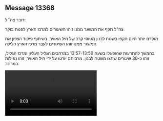 ## Message 13368

דובר צה״ל:

צה"ל תקף את המשגר ממנו זוהו השיגורים למרכז הארץ לפנות בוקר

מוקדם יותר היום תקפו בשטח לבנון מטוסי קרב של חיל האוויר, בשיתוף פיקוד הצפון את המשגר ממנו זוהו השיגורים לעבר מרכז הארץ הלילה.

בהמשך להתרעות שהופעלו בשעה 13:57-13:59 במרחבים הגליל העליון ומרכז הגליל, זוהו כ-30 שיגורים שחצו משטח לבנון.
מרביתם יורטו על ידי חיל האוויר, זוהו נפילות במרחב.

![Video](https://data.iron-swords.co.il/2024/November/02/13368/13368_media.mp4)
